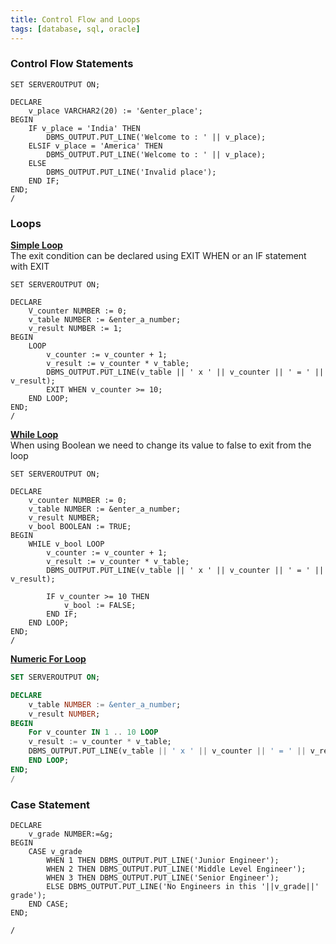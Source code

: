 ```yaml
---
title: Control Flow and Loops
tags: [database, sql, oracle]
---
```


### Control Flow Statements

````plsql
SET SERVEROUTPUT ON;

DECLARE
	v_place VARCHAR2(20) := '&enter_place';
BEGIN
	IF v_place = 'India' THEN
		DBMS_OUTPUT.PUT_LINE('Welcome to : ' || v_place);
	ELSIF v_place = 'America' THEN
		DBMS_OUTPUT.PUT_LINE('Welcome to : ' || v_place);
	ELSE
		DBMS_OUTPUT.PUT_LINE('Invalid place');
	END IF;
END;
/
````

### Loops

**<u>Simple Loop</u>**  
The exit condition can be declared using EXIT WHEN or an IF statement with EXIT

````plsql
SET SERVEROUTPUT ON;

DECLARE
	V_counter NUMBER := 0;
	v_table NUMBER := &enter_a_number;
	v_result NUMBER := 1;
BEGIN
	LOOP
		v_counter := v_counter + 1;
		v_result := v_counter * v_table;
		DBMS_OUTPUT.PUT_LINE(v_table || ' x ' || v_counter || ' = ' || v_result);
		EXIT WHEN v_counter >= 10;
	END LOOP;
END;
/
````

**<u>While Loop</u>**  
When using Boolean we need to change its value to false to exit from the loop

````plsql
SET SERVEROUTPUT ON;

DECLARE
	v_counter NUMBER := 0;
	v_table NUMBER := &enter_a_number;
	v_result NUMBER;
	v_bool BOOLEAN := TRUE;
BEGIN
	WHILE v_bool LOOP
		v_counter := v_counter + 1;
		v_result := v_counter * v_table;
		DBMS_OUTPUT.PUT_LINE(v_table || ' x ' || v_counter || ' = ' || v_result);
		
		IF v_counter >= 10 THEN
			v_bool := FALSE;
		END IF;
	END LOOP;
END;
/
````

**<u>Numeric For Loop</u>**

````sql
SET SERVEROUTPUT ON;

DECLARE
	v_table NUMBER := &enter_a_number;
	v_result NUMBER;
BEGIN
	For v_counter IN 1 .. 10 LOOP
	v_result := v_counter * v_table;
	DBMS_OUTPUT.PUT_LINE(v_table || ' x ' || v_counter || ' = ' || v_result);
	END LOOP;
END;
/
````

### Case Statement

````plsql
DECLARE
	v_grade NUMBER:=&g;
BEGIN
	CASE v_grade
		WHEN 1 THEN DBMS_OUTPUT.PUT_LINE('Junior Engineer');
		WHEN 2 THEN DBMS_OUTPUT.PUT_LINE('Middle Level Engineer');
		WHEN 3 THEN DBMS_OUTPUT.PUT_LINE('Senior Engineer');
		ELSE DBMS_OUTPUT.PUT_LINE('No Engineers in this '||v_grade||' grade');
	END CASE;
END;

/
````